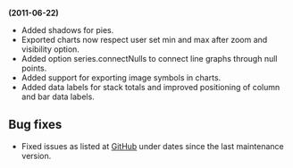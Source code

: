 **(2011-06-22)**
        
- Added shadows for pies.
- Exported charts now respect user set min and max after zoom and visibility option.
- Added option series.connectNulls to connect line graphs through null points.
- Added support for exporting image symbols in charts.
- Added data labels for stack totals and improved positioning of column and bar data labels.

## Bug fixes 
- Fixed issues as listed at [GitHub](http://github.com/highslide-software/highcharts.com/commits/master) under dates since the last maintenance version.